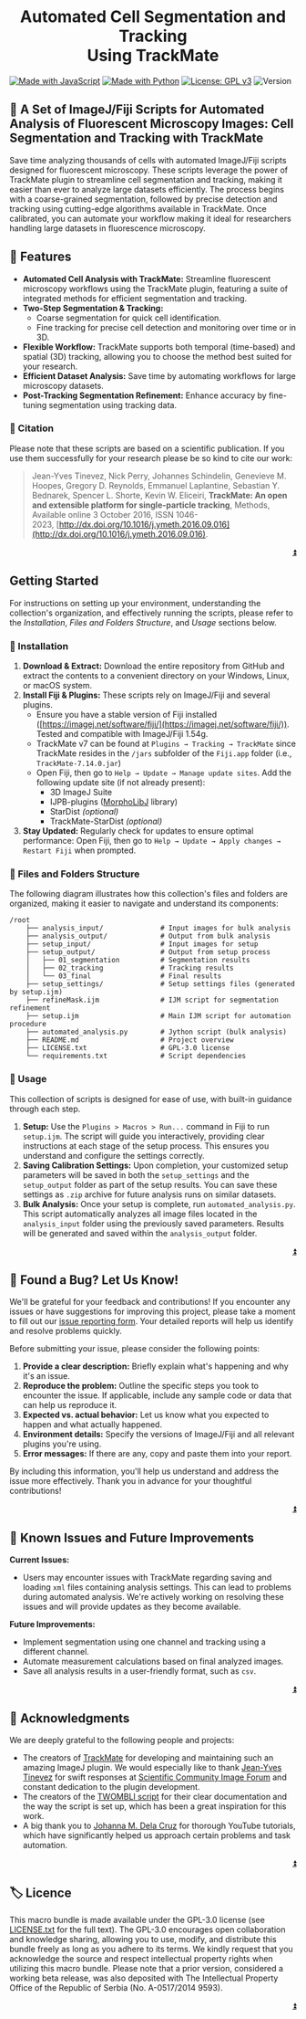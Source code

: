 <a id="readme-top"></a>

<!-- ABOUT THE PROJECT -->
<h1 align="center">Automated Cell Segmentation and Tracking<br/>Using TrackMate</h1>

[![Made with JavaScript](https://img.shields.io/badge/ImageJ_Fiji-1.54g-yellow)](https://imagej.net/scripting/macro "Go to ImageJ Macro page") [![Made with Python](https://img.shields.io/badge/Python-2.5-yellow?logo=python&logoColor=white)](https://imagej.net/scripting/jython/examples "Go to ImageJ Jython Scripting page") [![License: GPL v3](https://img.shields.io/badge/License-GPLv3-blue.svg)](https://www.gnu.org/licenses/gpl-3.0) ![Version](https://img.shields.io/badge/Version-1.0.0-blue)

## 🔬 A Set of ImageJ/Fiji Scripts for Automated Analysis of Fluorescent Microscopy Images: Cell Segmentation and Tracking with TrackMate

Save time analyzing thousands of cells with automated ImageJ/Fiji scripts designed for fluorescent microscopy. These scripts leverage the power of TrackMate plugin to streamline cell segmentation and tracking, making it easier than ever to analyze large datasets efficiently. The process begins with a coarse-grained segmentation, followed by precise detection and tracking using cutting-edge algorithms available in TrackMate. Once calibrated, you can automate your workflow making it ideal for researchers handling large datasets in fluorescence microscopy.

## 📌 Features

* **Automated Cell Analysis with TrackMate:** Streamline fluorescent microscopy workflows using the TrackMate plugin, featuring a suite of integrated methods for efficient segmentation and tracking.
* **Two-Step Segmentation & Tracking:**
    * Coarse segmentation for quick cell identification.
    * Fine tracking for precise cell detection and monitoring over time or in 3D.
* **Flexible Workflow:** TrackMate supports both temporal (time-based) and spatial (3D) tracking, allowing you to choose the method best suited for your research.
* **Efficient Dataset Analysis:** Save time by automating workflows for large microscopy datasets.
* **Post-Tracking Segmentation Refinement:** Enhance accuracy by fine-tuning segmentation using tracking data.

### 📄 Citation

Please note that these scripts are based on a scientific publication. If you use them successfully for your research please be so kind to cite our work:

> Jean-Yves Tinevez, Nick Perry, Johannes Schindelin, Genevieve M. Hoopes, Gregory D. Reynolds, Emmanuel Laplantine, Sebastian Y. Bednarek, Spencer L. Shorte, Kevin W. Eliceiri, **TrackMate: An open and extensible platform for single-particle tracking**, Methods, Available online 3 October 2016, ISSN 1046-2023, [http://dx.doi.org/10.1016/j.ymeth.2016.09.016](http://dx.doi.org/10.1016/j.ymeth.2016.09.016).

<p align="right"><a href="#readme-top">⏫</a></p>



<!-- GETTING STARTED -->
## Getting Started

For instructions on setting up your environment, understanding the collection's organization, and effectively running the scripts, please refer to the *Installation*, *Files and Folders Structure*, and *Usage* sections below.

### 🔧 Installation

1. **Download & Extract:** Download the entire repository from GitHub and extract the contents to a convenient directory on your Windows, Linux, or macOS system.
2. **Install Fiji & Plugins:**  These scripts rely on ImageJ/Fiji and several plugins. 
    *  Ensure you have a stable version of Fiji installed ([https://imagej.net/software/fiji/](https://imagej.net/software/fiji/)). Tested and compatible with ImageJ/Fiji 1.54g.
    * TrackMate v7 can be found at `Plugins → Tracking → TrackMate` since TrackMate resides in the `/jars` subfolder of the `Fiji.app` folder (i.e., `TrackMate-7.14.0.jar`)
    * Open Fiji, then go to `Help → Update → Manage update sites`. Add the following update site (if not already present):
        * 3D ImageJ Suite
        * IJPB-plugins ([MorphoLibJ](https://imagej.net/plugins/morpholibj) library)
        * StarDist *(optional)*
        * TrackMate-StarDist *(optional)*
3. **Stay Updated:** Regularly check for updates to ensure optimal performance: Open Fiji, then go to `Help → Update → Apply changes → Restart Fiji` when prompted.

### 📂 Files and Folders Structure

The following diagram illustrates how this collection's files and folders are organized, making it easier to navigate and understand its components:
```plaintext
/root
    ├── analysis_input/              # Input images for bulk analysis
    ├── analysis_output/             # Output from bulk analysis
    ├── setup_input/                 # Input images for setup
    ├── setup_output/                # Output from setup process
    │   ├── 01_segmentation          # Segmentation results
    │   ├── 02_tracking              # Tracking results
    │   └── 03_final                 # Final results
    ├── setup_settings/              # Setup settings files (generated by setup.ijm)
    ├── refineMask.ijm               # IJM script for segmentation refinement
    ├── setup.ijm                    # Main IJM script for automation procedure
    ├── automated_analysis.py        # Jython script (bulk analysis)
    ├── README.md                    # Project overview
    ├── LICENSE.txt                  # GPL-3.0 license
    └── requirements.txt             # Script dependencies
```

### 📖 Usage

This collection of scripts is designed for ease of use, with built-in guidance through each step.
1. **Setup:** Use the `Plugins > Macros > Run...` command in Fiji to run `setup.ijm`. The script will guide you interactively, providing clear instructions at each stage of the setup process. This ensures you understand and configure the settings correctly.
2. **Saving Calibration Settings:**  Upon completion, your customized setup parameters will be saved in both the `setup_settings` and the `setup_output` folder as part of the setup results. You can save these settings as `.zip` archive for future analysis runs on similar datasets.
3. **Bulk Analysis:** Once your setup is complete, run `automated_analysis.py`.  This script automatically analyzes all image files located in the `analysis_input` folder using the previously saved parameters. Results will be generated and saved within the `analysis_output` folder. 

<p align="right"><a href="#readme-top">⏫</a></p>



<!-- CONTRIBUTING -->
## 📢 Found a Bug? Let Us Know!

We'll be grateful for your feedback and contributions! If you encounter any issues or have suggestions for improving this project, please take a moment to fill out our [issue reporting form](INSERT_LINK_HERE). Your detailed reports will help us identify and resolve problems quickly.

Before submitting your issue, please consider the following points:
1. **Provide a clear description:** Briefly explain what's happening and why it's an issue.
2. **Reproduce the problem:** Outline the specific steps you took to encounter the issue. If applicable, include any sample code or data that can help us reproduce it.
3. **Expected vs. actual behavior:** Let us know what you expected to happen and what actually happened.
4. **Environment details:** Specify the versions of ImageJ/Fiji and all relevant plugins you're using.
5. **Error messages:** If there are any, copy and paste them into your report.

By including this information, you'll help us understand and address the issue more effectively. Thank you in advance for your thoughtful contributions!

<p align="right"><a href="#readme-top">⏫</a></p>

<!-- ISSUES AND ROADMAP -->
## 🚩 Known Issues and Future Improvements

**Current Issues:**
* Users may encounter issues with TrackMate regarding saving and loading `xml` files containing analysis settings. This can lead to problems during automated analysis. We're actively working on resolving these issues and will provide updates as they become available.

**Future Improvements:**
* Implement segmentation using one channel and tracking using a different channel. 
* Automate measurement calculations based on final analyzed images.
* Save all analysis results in a user-friendly format, such as `csv`.

<p align="right"><a href="#readme-top">⏫</a></p>



<!-- ACKNOWLEDGMENTS -->
## 🤝 Acknowledgments

We are deeply grateful to the following people and projects:
- The creators of [TrackMate](https://github.com/trackmate-sc/TrackMate) for developing and maintaining such an amazing ImageJ plugin. We would especially like to thank [Jean-Yves Tinevez](https://github.com/tinevez) for swift responses at [Scientific Community Image Forum](https://forum.image.sc/tag/trackmate) and constant dedication to the plugin development.
- The creators of the [TWOMBLI script](https://github.com/wershofe/TWOMBLI) for their clear documentation and the way the script is set up, which has been a great inspiration for this work.
- A big thank you to [Johanna M. Dela Cruz](https://www.youtube.com/@johanna.m.dela-cruz) for thorough YouTube tutorials, which have significantly helped us approach certain problems and task automation.

<p align="right"><a href="#readme-top">⏫</a></p>

<!-- LICENCE -->
## 🏷️ Licence

This macro bundle is made available under the GPL-3.0 license (see [LICENSE.txt](LICENSE.txt) for the full text). The GPL-3.0 encourages open collaboration and knowledge sharing, allowing you to use, modify, and distribute this bundle freely as long as you adhere to its terms. We kindly request that you acknowledge the source and respect intellectual property rights when utilizing this macro bundle. Please note that a prior version, considered a working beta release, was also deposited with The Intellectual Property Office of the Republic of Serbia (No. A-0517/2014 9593).

<p align="right"><a href="#readme-top">⏫</a></p>